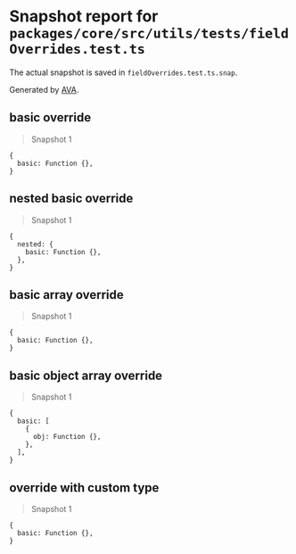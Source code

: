 # Snapshot report for `packages/core/src/utils/tests/fieldOverrides.test.ts`

The actual snapshot is saved in `fieldOverrides.test.ts.snap`.

Generated by [AVA](https://avajs.dev).

## basic override

> Snapshot 1

    {
      basic: Function {},
    }

## nested basic override

> Snapshot 1

    {
      nested: {
        basic: Function {},
      },
    }

## basic array override

> Snapshot 1

    {
      basic: Function {},
    }

## basic object array override

> Snapshot 1

    {
      basic: [
        {
          obj: Function {},
        },
      ],
    }

## override with custom type

> Snapshot 1

    {
      basic: Function {},
    }
